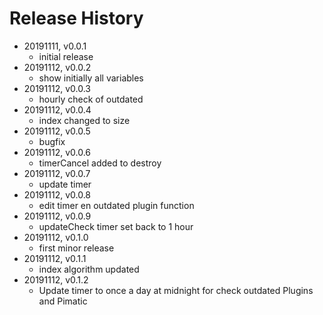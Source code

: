 # Release History

* 20191111, v0.0.1
	* initial release
* 20191112, v0.0.2
	* show initially all variables
* 20191112, v0.0.3
	* hourly check of outdated
* 20191112, v0.0.4
	* index changed to size
* 20191112, v0.0.5
	* bugfix
* 20191112, v0.0.6
	* timerCancel added to destroy
* 20191112, v0.0.7
	* update timer
* 20191112, v0.0.8
	* edit timer en outdated plugin function
* 20191112, v0.0.9
	* updateCheck timer set back to 1 hour
* 20191112, v0.1.0
	* first minor release
* 20191112, v0.1.1
	* index algorithm updated
* 20191112, v0.1.2
	* Update timer to once a day at midnight for check outdated Plugins and Pimatic 
